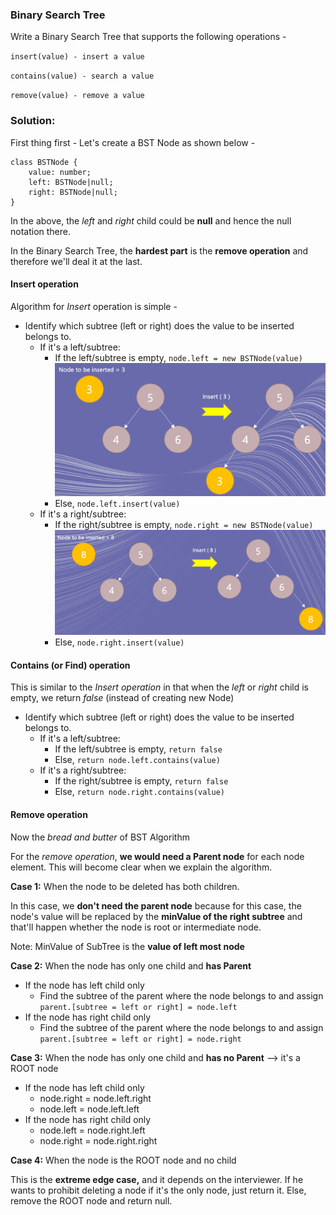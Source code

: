 ### Binary Search Tree
Write a Binary Search Tree that supports the following operations -

`insert(value) - insert a value`

`contains(value) - search a value `

`remove(value) - remove a value`

### Solution:

First thing first - Let's create a BST Node as shown below -
```
class BSTNode {
    value: number;
    left: BSTNode|null;
    right: BSTNode|null;
}
```
In the above, the *left* and *right* child could be **null** and hence the null notation there.

In the Binary Search Tree, the **hardest part** is the **remove operation** and therefore we'll deal it at the last.

#### Insert operation
Algorithm for _Insert_ operation is simple -

* Identify which subtree (left or right) does the value to be inserted belongs to.
  * If it's a left/subtree: 
    * If the left/subtree is empty, `node.left = new BSTNode(value) `
    ![img.png](img.png)
    * Else, `node.left.insert(value)`
  * If it's a right/subtree:
      * If the right/subtree is empty, `node.right = new BSTNode(value) `
      ![img_1.png](img_1.png)
      * Else, `node.right.insert(value)`

#### Contains (or Find) operation
This is similar to the _Insert operation_ in that when the _left_ or _right_ child is empty, we return _false_ (instead of creating new Node)
* Identify which subtree (left or right) does the value to be inserted belongs to.
  * If it's a left/subtree:
    * If the left/subtree is empty, `return false`
    * Else, `return node.left.contains(value)`
  * If it's a right/subtree:
    * If the right/subtree is empty, `return false`
    * Else, `return node.right.contains(value)`

#### Remove operation
Now the _bread and butter_ of BST Algorithm

For the _remove operation_, **we would need a Parent node** for each node element. This will become clear when we explain the algorithm.

**Case 1:** When the node to be deleted has both children.

In this case, we **don't need the parent node** because for this case, the node's value will be replaced by the **minValue of the right subtree** and that'll happen whether the node is root or intermediate node.

Note: MinValue of SubTree is the **value of left most node**

**Case 2:** When the node has only one child and **has Parent**
  * If the node has left child only
    * Find the subtree of the parent where the node belongs to and assign `parent.[subtree = left or right] = node.left`
  * If the node has right child only
    * Find the subtree of the parent where the node belongs to and assign `parent.[subtree = left or right] = node.right`

**Case 3:** When the node has only one child and **has no Parent** --> it's a ROOT node
  * If the node has left child only
    * node.right = node.left.right
    * node.left = node.left.left 
  * If the node has right child only
    * node.left = node.right.left
    * node.right = node.right.right

**Case 4:** When the node is the ROOT node and no child

This is the **extreme edge case,** and it depends on the interviewer. If he wants to prohibit deleting a node if it's the only node, just return it.
Else, remove the ROOT node and return null.
